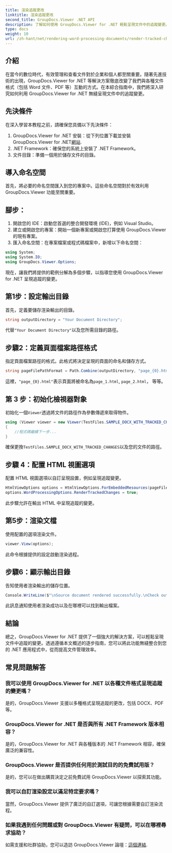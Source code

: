 ```yaml
---
title: 渲染追蹤更改
linktitle: 渲染追蹤更改
second_title: GroupDocs.Viewer .NET API
description: 了解如何使用 GroupDocs.Viewer for .NET 輕鬆呈現文件中的追蹤變更。提高您的文件管理效率。
type: docs
weight: 10
url: /zh-hant/net/rendering-word-processing-documents/render-tracked-changes/
---
```

## 介紹
在當今的數位時代，有效管理和查看文件對於企業和個人都至關重要。隨著先進技術的出現，GroupDocs.Viewer for .NET 等解決方案徹底改變了我們與各種文件格式（包括 Word 文件、PDF 等）互動的方式。在本綜合指南中，我們將深入研究如何利用 GroupDocs.Viewer for .NET 無縫呈現文件中的追蹤變更。
## 先決條件
在深入學習本教程之前，請確保您具備以下先決條件：
1. GroupDocs.Viewer for .NET 安裝：從下列位置下載並安裝 GroupDocs.Viewer for .NET[網站](https://releases.groupdocs.com/viewer/net/).
2. .NET Framework：確保您的系統上安裝了 .NET Framework。
3. 文件目錄：準備一個用於儲存文件的目錄。

## 導入命名空間
首先，將必要的命名空間匯入到您的專案中。這些命名空間對於有效利用 GroupDocs.Viewer 功能至關重要。
## 腳步：
1. 開啟您的 IDE：啟動您首選的整合開發環境 (IDE)，例如 Visual Studio。
2. 建立或開啟您的專案：開始一個新專案或開啟您打算使用 GroupDocs.Viewer 的現有專案。
3. 匯入命名空間：在專案檔案或程式碼檔案中，新增以下命名空間：
```csharp
using System;
using System.IO;
using GroupDocs.Viewer.Options;
```

現在，讓我們將提供的範例分解為多個步驟，以指導您使用 GroupDocs.Viewer for .NET 呈現追蹤的變更。
## 第1步：設定輸出目錄
首先，定義要儲存渲染輸出的目錄。
```csharp
string outputDirectory = "Your Document Directory";
```
代替`"Your Document Directory"`以及您所需目錄的路徑。
## 步驟2：定義頁面檔案路徑格式
指定頁面檔案路徑的格式。此格式將決定呈現的頁面的命名和儲存方式。
```csharp
string pageFilePathFormat = Path.Combine(outputDirectory, "page_{0}.html");
```
這裡，`"page_{0}.html"`表示頁面將被命名為`page_1.html`, `page_2.html`， 等等。
## 第 3 步：初始化檢視器對象
初始化一個`Viewer`透過將文件的路徑作為參數傳遞來取得物件。
```csharp
using (Viewer viewer = new Viewer(TestFiles.SAMPLE_DOCX_WITH_TRACKED_CHANGES))
{
    //程式碼繼續下一步...
}
```
確保更換`TestFiles.SAMPLE_DOCX_WITH_TRACKED_CHANGES`以及您的文件的路徑。
## 步驟 4：配置 HTML 視圖選項
配置 HTML 視圖選項以自訂呈現設置，例如呈現追蹤變更。
```csharp
HtmlViewOptions options = HtmlViewOptions.ForEmbeddedResources(pageFilePathFormat);
options.WordProcessingOptions.RenderTrackedChanges = true;
```
此步驟允許在輸出 HTML 中呈現追蹤的變更。
## 第5步：渲染文檔
使用配置的選項渲染文件。
```csharp
viewer.View(options);
```
此命令根據提供的設定啟動渲染過程。
## 步驟6：顯示輸出目錄
告知使用者渲染輸出的儲存位置。
```csharp
Console.WriteLine($"\nSource document rendered successfully.\nCheck output in {outputDirectory}.");
```
此訊息通知使用者渲染成功以及在哪裡可以找到輸出檔案。

## 結論
總之，GroupDocs.Viewer for .NET 提供了一個強大的解決方案，可以輕鬆呈現文件中追蹤的變更。透過遵循本文概述的逐步指南，您可以將此功能無縫整合到您的 .NET 應用程式中，從而提高文件管理效率。
## 常見問題解答
### 我可以使用 GroupDocs.Viewer for .NET 以各種文件格式呈現追蹤的變更嗎？
是的，GroupDocs.Viewer 支援以多種格式呈現追蹤的更改，包括 DOCX、PDF 等。
### GroupDocs.Viewer for .NET 是否與所有 .NET Framework 版本相容？
是的，GroupDocs.Viewer for .NET 與各種版本的 .NET Framework 相容，確保廣泛的兼容性。
### GroupDocs.Viewer 是否提供任何用於測試目的的免費試用版？
是的，您可以在做出購買決定之前免費試用 GroupDocs.Viewer 以探索其功能。
### 我可以自訂渲染設定以滿足特定要求嗎？
當然，GroupDocs.Viewer 提供了廣泛的自訂選項，可讓您根據需要自訂渲染流程。
### 如果我遇到任何問題或對 GroupDocs.Viewer 有疑問，可以在哪裡尋求協助？
如需支援和社群協助，您可以造訪 GroupDocs.Viewer 論壇：[這個連結](https://forum.groupdocs.com/c/viewer/9).